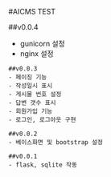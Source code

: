 #AICMS TEST

##v0.0.4
- gunicorn 설정
- nginx 설정

```
##v0.0.3
- 페이징 기능
- 작성일시 표시
- 게시물 번호 설정
- 답변 갯수 표시
- 회원가입 기능
- 로그인, 로그아웃 구현

##v0.0.2
- 베이스화면 및 bootstrap 설정

##v0.0.1
- flask, sqlite 작동
